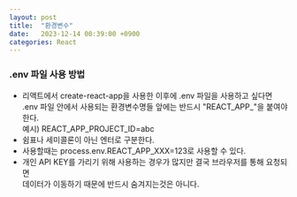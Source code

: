 ```yaml
---
layout: post
title:  "환경변수"
date:   2023-12-14 00:39:00 +0900
categories: React
---
```


### .env 파일 사용 방법

- 리액트에서 create-react-app을 사용한 이후에 .env 파일을 사용하고 싶다면  
.env 파일 안에서 사용되는 환경변수명들 앞에는 반드시 "REACT_APP_"을 붙여야 한다.  
예시) REACT_APP_PROJECT_ID=abc
- 쉼표나 세미콜론이 아닌 엔터로 구분한다.
- 사용할때는 process.env.REACT_APP_XXX=123로 사용할 수 있다.
- 개인 API KEY를 가리기 위해 사용하는 경우가 많지만 결국 브라우저를 통해 요청되면  
데이터가 이동하기 때문에 반드시 숨겨지는것은 아니다.